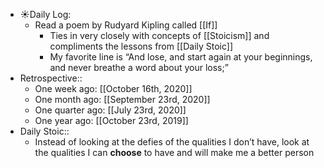 - ☀️Daily Log:
    - Read a poem by Rudyard Kipling called [[If]]
        - Ties in very closely with concepts of [[Stoicism]] and compliments the lessons from [[Daily Stoic]]
        - My favorite line is “And lose, and start again at your beginnings, and never breathe a word about your loss;”
- Retrospective::
    - One week ago: [[October 16th, 2020]]
    - One month ago: [[September 23rd, 2020]]
    - One quarter ago: [[July 23rd, 2020]]
    - One year ago: [[October 23rd, 2019]]
- Daily Stoic::
    - Instead of looking at the defies of the qualities I don’t have, look at the qualities I can **choose** to have and will make me a better person

